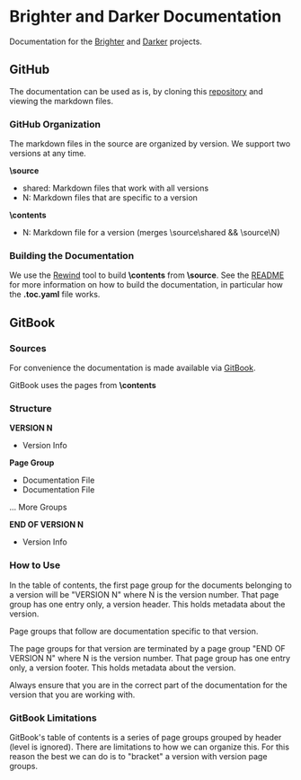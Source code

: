 # Brighter and Darker Documentation

Documentation for the [Brighter](https://github.com/BrighterCommand/Brighter) and [Darker](https://github.com/BrighterCommand/Darker) projects.

## GitHub
The documentation can be used as is, by cloning this [repository](https://github.com/BrighterCommand/Docs) and viewing the markdown files.

### GitHub Organization

The markdown files in the source are organized by version. We support two versions at any time.

<strong>\source</strong>
* shared: Markdown files that work with all versions
* N: Markdown files that are specific to a version

<strong>\contents</strong>
* N: Markdown file for a version (merges \source\shared && \source\N)

### Building the Documentation

We use the [Rewind](https://github.com/BrighterCommand/Rewind) tool to build <strong>\contents</strong> from  <strong>\source</strong>. See the [README](https://github.com/BrighterCommand/Rewind/blob/main/README.md) for more information on how to build the documentation, in particular how the <strong>.toc.yaml</strong> file works.

## GitBook
### Sources
For convenience the documentation is made available via [GitBook](https://brightercommand.gitbook.io/paramore-brighter-documentation/).

GitBook uses the pages from <strong>\contents</strong>

### Structure

<strong>VERSION N</strong>
* Version Info

<strong>Page Group</strong>
* Documentation File
* Documentation File

... More Groups

<strong>END OF VERSION N</strong>
* Version Info

### How to Use

In the table of contents, the first page group for the documents belonging to a version will be "VERSION N" where N is the version number. That page group has one entry only, a version header. This holds metadata about the version.

Page groups that follow are documentation specific to that version. 

The page groups for that version are terminated by a page group "END OF VERSION N" where N is the version number. That page group has one entry only, a version footer. This holds metadata about the version. 

Always ensure that you are in the correct part of the documentation for the version that you are working with.

### GitBook Limitations
GitBook's table of contents is a series of page groups grouped by header (level is ignored). There are limitations to how we can organize this. For this reason the best we can do is to "bracket" a version with version page groups.
